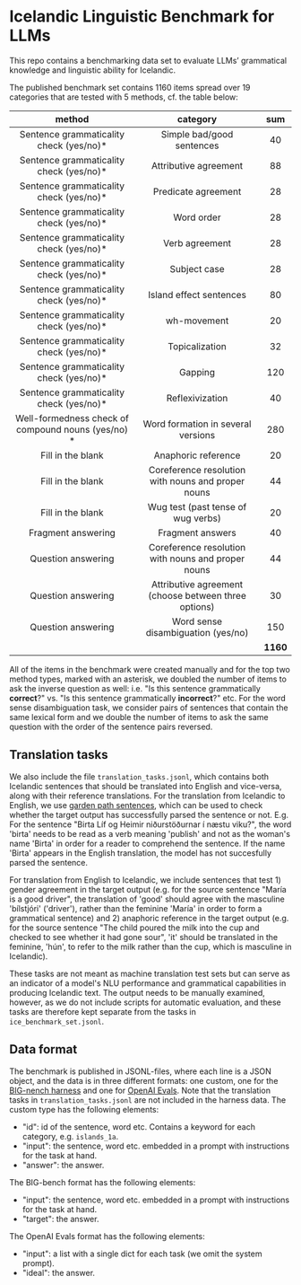 # Icelandic Linguistic Benchmark for LLMs

This repo contains a benchmarking data set to evaluate LLMs’ grammatical knowledge and linguistic ability for Icelandic.

The published benchmark set contains 1160 items spread over 19 categories that are tested with 5 methods, cf. the table below:

|               **method**               |                                **category**                                |  **sum** |
|:--------------------------------------:|:--------------------------------------------------------------------------:|:--------:|
| Sentence grammaticality check (yes/no)* | Simple bad/good sentences                                                         | 40       |
| Sentence grammaticality check (yes/no)* | Attributive agreement                                                      | 88       |
| Sentence grammaticality check (yes/no)* | Predicate agreement                                                        | 28       |
| Sentence grammaticality check (yes/no)* | Word order                                                                 | 28       |
| Sentence grammaticality check (yes/no)* | Verb agreement                                                             | 28       |
| Sentence grammaticality check (yes/no)* | Subject case                                                               | 28       |
| Sentence grammaticality check (yes/no)* | Island effect sentences                                                    | 80       |
| Sentence grammaticality check (yes/no)* | wh-movement                                                                | 20       |
| Sentence grammaticality check (yes/no)* | Topicalization                                                             | 32       |
| Sentence grammaticality check (yes/no)* | Gapping                                                                    | 120      |
| Sentence grammaticality check (yes/no)* | Reflexivization                                                            | 40       |
| Well-formedness check of compound nouns (yes/no) *  | Word formation in several versions                                         | 280      |
| Fill in the blank                      | Anaphoric reference                                                        | 20       |
| Fill in the blank                      | Coreference resolution with nouns and proper nouns                         | 44       |
| Fill in the blank                      | Wug test (past tense of wug verbs)                                         | 20       |
| Fragment answering                     | Fragment answers                                                           | 40       |
| Question answering                     | Coreference resolution with nouns and proper nouns                         | 44       |
| Question answering                     | Attributive agreement (choose between three options)                       | 30       |
| Question answering                     | Word sense disambiguation (yes/no)                                         | 150      |
|                                        |                                                                            | **1160** |

All of the items in the benchmark were created manually and for the top two method types, marked with an asterisk, we doubled the number of items to ask the inverse question as well: i.e. "Is this sentence grammatically **correct**?" vs. "Is this sentence grammatically **incorrect**?" etc. For the word sense disambiguation task, we consider pairs of sentences that contain the same lexical form and we double the number of items to ask the same question with the order of the sentence pairs reversed.

## Translation tasks

We also include the file `translation_tasks.jsonl`, which contains both Icelandic sentences that should be translated into English and vice-versa, along with their reference translations. For the translation from Icelandic to English, we use [garden path sentences](https://en.wikipedia.org/wiki/Garden-path_sentence), which can be used to check whether the target output has successfully parsed the sentence or not. E.g. For the sentence "Birta Líf og Heimir niðurstöðurnar í næstu viku?", the word 'birta' needs to be read as a verb meaning 'publish' and not as the woman's name 'Birta' in order for a reader to comprehend the sentence. If the name 'Birta' appears in the English translation, the model has not succesfully parsed the sentence.

For translation from English to Icelandic, we include sentences that test 1) gender agreement in the target output (e.g. for the source sentence "María is a good driver", the translation of 'good' should agree with the masculine 'bílstjóri' ('driver'), rather than the feminine 'María' in order to form a grammatical sentence) and 2) anaphoric reference in the target output (e.g. for the source sentence "The child poured the milk into the cup and checked to see whether it had gone sour", 'it' should be translated in the feminine, 'hún', to refer to the milk rather than the cup, which is masculine in Icelandic).

These tasks are not meant as machine translation test sets but can serve as an indicator of a model's NLU performance and grammatical capabilities in producing Icelandic text. The output needs to be manually examined, however, as we do not include scripts for automatic evaluation, and these tasks are therefore kept separate from the tasks in `ice_benchmark_set.jsonl`.

## Data format
The benchmark is published in JSONL-files, where each line is a JSON object, and the data is in three different formats: one custom, one for the [BIG-nench harness](https://github.com/google/BIG-bench) and one for [OpenAI Evals](https://github.com/openai/evals). Note that the translation tasks in `translation_tasks.jsonl` are not included in the harness data. The custom type has the following elements:

- "id": id of the sentence, word etc. Contains a keyword for each category, e.g. `islands_1a`.
- "input": the sentence, word etc. embedded in a prompt with instructions for the task at hand.
- "answer": the answer.

The BIG-bench format has the following elements:
- "input": the sentence, word etc. embedded in a prompt with instructions for the task at hand.
- "target": the answer.

The OpenAI Evals format has the following elements:
- "input": a list with a single dict for each task (we omit the system prompt). 
- "ideal": the answer.
